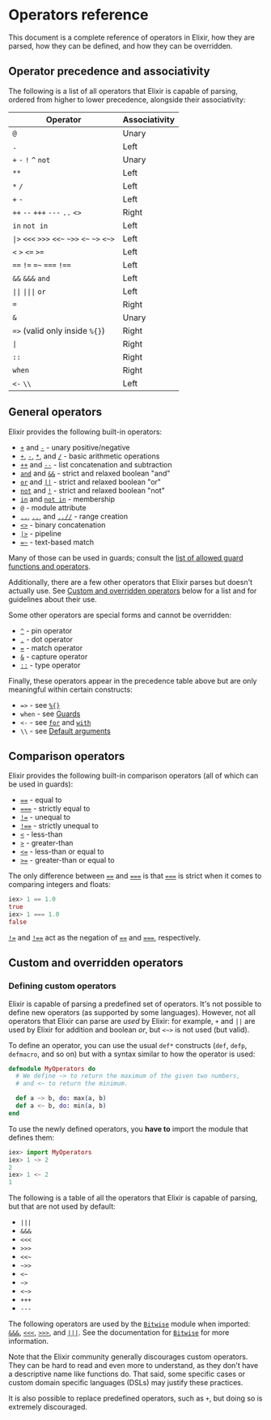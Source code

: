 # Operators reference

This document is a complete reference of operators in Elixir, how they are parsed, how they can be defined, and how they can be overridden.

## Operator precedence and associativity

The following is a list of all operators that Elixir is capable of parsing, ordered from higher to lower precedence, alongside their associativity:

Operator                                       | Associativity
---------------------------------------------- | -------------
`@`                                            | Unary
`.`                                            | Left
`+` `-` `!` `^` `not`                          | Unary
`**`                                           | Left
`*` `/`                                        | Left
`+` `-`                                        | Left
`++` `--` `+++` `---` `..` `<>`                | Right
`in` `not in`                                  | Left
`\|>` `<<<` `>>>` `<<~` `~>>` `<~` `~>` `<~>`  | Left
`<` `>` `<=` `>=`                              | Left
`==` `!=` `=~` `===` `!==`                     | Left
`&&` `&&&` `and`                               | Left
`\|\|` `\|\|\|` `or`                           | Left
`=`                                            | Right
`&`                                            | Unary
`=>` (valid only inside `%{}`)                 | Right
`\|`                                           | Right
`::`                                           | Right
`when`                                         | Right
`<-` `\\`                                      | Left

## General operators

Elixir provides the following built-in operators:

  * [`+`](https://hexdocs.pm/elixir/main/Kernel.html#+/1) and [`-`](https://hexdocs.pm/elixir/main/Kernel.html#-/1) - unary positive/negative
  * [`+`](https://hexdocs.pm/elixir/main/Kernel.html#+/2), [`-`](https://hexdocs.pm/elixir/main/Kernel.html#-/2), [`*`](https://hexdocs.pm/elixir/main/Kernel.html#*/2), and [`/`](https://hexdocs.pm/elixir/main/Kernel.html#//2) - basic arithmetic operations
  * [`++`](https://hexdocs.pm/elixir/main/Kernel.html#++/2) and [`--`](https://hexdocs.pm/elixir/main/Kernel.html#--/2) - list concatenation and subtraction
  * [`and`](https://hexdocs.pm/elixir/main/Kernel.html#and/2) and [`&&`](https://hexdocs.pm/elixir/main/Kernel.html#&&/2) - strict and relaxed boolean "and"
  * [`or`](https://hexdocs.pm/elixir/main/Kernel.html#or/2) and [`||`](https://hexdocs.pm/elixir/main/Kernel.html#%7C%7C/2) - strict and relaxed boolean "or"
  * [`not`](https://hexdocs.pm/elixir/main/Kernel.html#not/1) and [`!`](https://hexdocs.pm/elixir/main/Kernel.html#!/1) - strict and relaxed boolean "not"
  * [`in`](https://hexdocs.pm/elixir/main/Kernel.html#in/2) and [`not in`](https://hexdocs.pm/elixir/main/Kernel.html#in/2) - membership
  * [`@`](https://hexdocs.pm/elixir/main/Kernel.html#@/1) - module attribute
  * [`..`](https://hexdocs.pm/elixir/main/Kernel.html#../0), [`..`](https://hexdocs.pm/elixir/main/Kernel.html#../2), and [`..//`](https://hexdocs.pm/elixir/main/Kernel.html#..///3) - range creation
  * [`<>`](https://hexdocs.pm/elixir/main/Kernel.html#%3C%3E/2) - binary concatenation
  * [`|>`](https://hexdocs.pm/elixir/main/Kernel.html#%7C%3E/2) - pipeline
  * [`=~`](https://hexdocs.pm/elixir/main/Kernel.html#=~/2) - text-based match

Many of those can be used in guards; consult the [list of allowed guard functions and operators](patterns-and-guards.md#list-of-allowed-functions-and-operators).

Additionally, there are a few other operators that Elixir parses but doesn't actually use.
See [Custom and overridden operators](#custom-and-overridden-operators) below for a list and for guidelines about their use.

Some other operators are special forms and cannot be overridden:

  * [`^`](https://hexdocs.pm/elixir/main/Kernel.SpecialForms.html#%5E/1) - pin operator
  * [`.`](https://hexdocs.pm/elixir/main/Kernel.SpecialForms.html#./2) - dot operator
  * [`=`](https://hexdocs.pm/elixir/main/Kernel.SpecialForms.html#=/2) - match operator
  * [`&`](https://hexdocs.pm/elixir/main/Kernel.SpecialForms.html#&/1) - capture operator
  * [`::`](https://hexdocs.pm/elixir/main/Kernel.SpecialForms.html#::/2) - type operator

Finally, these operators appear in the precedence table above but are only meaningful within certain constructs:

  * `=>` - see [`%{}`](https://hexdocs.pm/elixir/main/Kernel.SpecialForms.html#%25%7B%7D/1)
  * `when` - see [Guards](patterns-and-guards.md#guards)
  * `<-` - see [`for`](https://hexdocs.pm/elixir/main/Kernel.SpecialForms.html#for/1) and [`with`](https://hexdocs.pm/elixir/main/Kernel.SpecialForms.html#with/1)
  * `\\` - see [Default arguments](https://hexdocs.pm/elixir/main/Kernel.html#def/2-default-arguments)

## Comparison operators

Elixir provides the following built-in comparison operators (all of which can be used in guards):

  * [`==`](https://hexdocs.pm/elixir/main/Kernel.html#==/2) - equal to
  * [`===`](https://hexdocs.pm/elixir/main/Kernel.html#===/2) - strictly equal to
  * [`!=`](https://hexdocs.pm/elixir/main/Kernel.html#!=/2) - unequal to
  * [`!==`](https://hexdocs.pm/elixir/main/Kernel.html#!==/2) - strictly unequal to
  * [`<`](https://hexdocs.pm/elixir/main/Kernel.html#%3C/2) - less-than
  * [`>`](https://hexdocs.pm/elixir/main/Kernel.html#%3E/2) - greater-than
  * [`<=`](https://hexdocs.pm/elixir/main/Kernel.html#%3C=/2) - less-than or equal to
  * [`>=`](https://hexdocs.pm/elixir/main/Kernel.html#%3E=/2) - greater-than or equal to

The only difference between [`==`](https://hexdocs.pm/elixir/main/Kernel.html#==/2) and [`===`](https://hexdocs.pm/elixir/main/Kernel.html#===/2) is that [`===`](https://hexdocs.pm/elixir/main/Kernel.html#===/2) is strict when it comes to comparing integers and floats:

```elixir
iex> 1 == 1.0
true
iex> 1 === 1.0
false
```

[`!=`](https://hexdocs.pm/elixir/main/Kernel.html#!=/2) and [`!==`](https://hexdocs.pm/elixir/main/Kernel.html#!==/2) act as the negation of [`==`](https://hexdocs.pm/elixir/main/Kernel.html#==/2) and [`===`](https://hexdocs.pm/elixir/main/Kernel.html#===/2), respectively.

## Custom and overridden operators

### Defining custom operators

Elixir is capable of parsing a predefined set of operators. It's not possible to define new operators (as supported by some languages). However, not all operators that Elixir can parse are *used* by Elixir: for example, `+` and `||` are used by Elixir for addition and boolean *or*, but `<~>` is not used (but valid).

To define an operator, you can use the usual `def*` constructs (`def`, `defp`, `defmacro`, and so on) but with a syntax similar to how the operator is used:

```elixir
defmodule MyOperators do
  # We define ~> to return the maximum of the given two numbers,
  # and <~ to return the minimum.

  def a ~> b, do: max(a, b)
  def a <~ b, do: min(a, b)
end
```

To use the newly defined operators, you **have to** import the module that defines them:

```elixir
iex> import MyOperators
iex> 1 ~> 2
2
iex> 1 <~ 2
1
```

The following is a table of all the operators that Elixir is capable of parsing, but that are not used by default:

  * `|||`
  * `&&&`
  * `<<<`
  * `>>>`
  * `<<~`
  * `~>>`
  * `<~`
  * `~>`
  * `<~>`
  * `+++`
  * `---`

The following operators are used by the [`Bitwise`](https://hexdocs.pm/elixir/main/Bitwise.html) module when imported: [`&&&`](https://hexdocs.pm/elixir/main/Bitwise.html#&&&/2), [`<<<`](https://hexdocs.pm/elixir/main/Bitwise.html#%3C%3C%3C/2), [`>>>`](https://hexdocs.pm/elixir/main/Bitwise.html#%3E%3E%3E/2), and [`|||`](https://hexdocs.pm/elixir/main/Bitwise.html#%7C%7C%7C/2). See the documentation for [`Bitwise`](https://hexdocs.pm/elixir/main/Bitwise.html) for more information.

Note that the Elixir community generally discourages custom operators. They can be hard to read and even more to understand, as they don't have a descriptive name like functions do. That said, some specific cases or custom domain specific languages (DSLs) may justify these practices.

It is also possible to replace predefined operators, such as `+`, but doing so is extremely discouraged.
